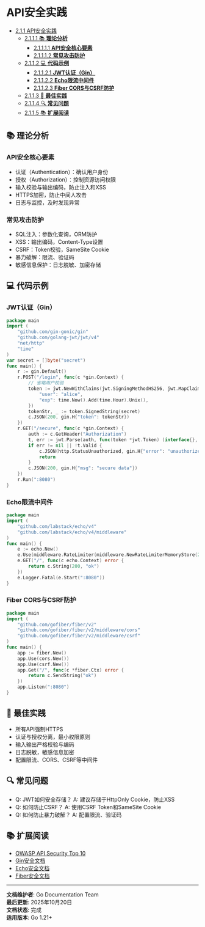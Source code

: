 ﻿# API安全实践

<!-- TOC START -->
- [2.1.1 API安全实践](#211-api安全实践)
  - [2.1.1.1 📚 **理论分析**](#2111--理论分析)
    - [2.1.1.1.1 **API安全核心要素**](#21111-api安全核心要素)
    - [2.1.1.1.2 **常见攻击防护**](#21112-常见攻击防护)
  - [2.1.1.2 💻 **代码示例**](#2112--代码示例)
    - [2.1.1.2.1 **JWT认证（Gin）**](#21121-jwt认证gin)
    - [2.1.1.2.2 **Echo限流中间件**](#21122-echo限流中间件)
    - [2.1.1.2.3 **Fiber CORS与CSRF防护**](#21123-fiber-cors与csrf防护)
  - [2.1.1.3 🎯 **最佳实践**](#2113--最佳实践)
  - [2.1.1.4 🔍 **常见问题**](#2114--常见问题)
  - [2.1.1.5 📚 **扩展阅读**](#2115--扩展阅读)
<!-- TOC END -->

## 📚 **理论分析**

### **API安全核心要素**

- 认证（Authentication）：确认用户身份
- 授权（Authorization）：控制资源访问权限
- 输入校验与输出编码，防止注入和XSS
- HTTPS加密，防止中间人攻击
- 日志与监控，及时发现异常

### **常见攻击防护**

- SQL注入：参数化查询，ORM防护
- XSS：输出编码，Content-Type设置
- CSRF：Token校验，SameSite Cookie
- 暴力破解：限流、验证码
- 敏感信息保护：日志脱敏、加密存储

## 💻 **代码示例**

### **JWT认证（Gin）**

```go
package main
import (
    "github.com/gin-gonic/gin"
    "github.com/golang-jwt/jwt/v4"
    "net/http"
    "time"
)
var secret = []byte("secret")
func main() {
    r := gin.Default()
    r.POST("/login", func(c *gin.Context) {
        // 省略用户校验
        token := jwt.NewWithClaims(jwt.SigningMethodHS256, jwt.MapClaims{
            "user": "alice",
            "exp": time.Now().Add(time.Hour).Unix(),
        })
        tokenStr, _ := token.SignedString(secret)
        c.JSON(200, gin.H{"token": tokenStr})
    })
    r.GET("/secure", func(c *gin.Context) {
        auth := c.GetHeader("Authorization")
        t, err := jwt.Parse(auth, func(token *jwt.Token) (interface{}, error) { return secret, nil })
        if err != nil || !t.Valid {
            c.JSON(http.StatusUnauthorized, gin.H{"error": "unauthorized"})
            return
        }
        c.JSON(200, gin.H{"msg": "secure data"})
    })
    r.Run(":8080")
}

```

### **Echo限流中间件**

```go
package main
import (
    "github.com/labstack/echo/v4"
    "github.com/labstack/echo/v4/middleware"
)
func main() {
    e := echo.New()
    e.Use(middleware.RateLimiter(middleware.NewRateLimiterMemoryStore(20)))
    e.GET("/", func(c echo.Context) error {
        return c.String(200, "ok")
    })
    e.Logger.Fatal(e.Start(":8080"))
}

```

### **Fiber CORS与CSRF防护**

```go
package main
import (
    "github.com/gofiber/fiber/v2"
    "github.com/gofiber/fiber/v2/middleware/cors"
    "github.com/gofiber/fiber/v2/middleware/csrf"
)
func main() {
    app := fiber.New()
    app.Use(cors.New())
    app.Use(csrf.New())
    app.Get("/", func(c *fiber.Ctx) error {
        return c.SendString("ok")
    })
    app.Listen(":8080")
}

```

## 🎯 **最佳实践**

- 所有API强制HTTPS
- 认证与授权分离，最小权限原则
- 输入输出严格校验与编码
- 日志脱敏，敏感信息加密
- 配置限流、CORS、CSRF等中间件

## 🔍 **常见问题**

- Q: JWT如何安全存储？
  A: 建议存储于HttpOnly Cookie，防止XSS
- Q: 如何防止CSRF？
  A: 使用CSRF Token和SameSite Cookie
- Q: 如何防止暴力破解？
  A: 配置限流、验证码

## 📚 **扩展阅读**

- [OWASP API Security Top 10](https://owasp.org/API-Security/)
- [Gin安全文档](https://gin-gonic.com/docs/examples/authentication/)
- [Echo安全文档](https://echo.labstack.com/middleware/)
- [Fiber安全文档](https://docs.gofiber.io/api/middleware/)

---

**文档维护者**: Go Documentation Team  
**最后更新**: 2025年10月20日  
**文档状态**: 完成  
**适用版本**: Go 1.21+
